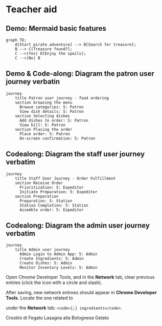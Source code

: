 # Teacher aid

## Demo: Mermaid basic features

```mermaid
graph TD;
    A[Start pirate adventure] --> B[Search for treasure];
    B --> C[Treasure found?];
    C -->|Yes| D[Enjoy the spoils];
    C -->|No| B
```

## Demo & Code-along: Diagram the patron user journey verbatin

```mermaid
journey
    title Patron user journey - food ordering
    section browsing the menu
      Browse categories: 5: Patron
      View dish details: 5: Patron
    section Selecting dishes
      Add dishes to order: 5: Patron
      View bill: 5: Patron
    section Placing the order
      Place order: 5: Patron
      On-screen confirmation: 5: Patron
```

## Codealong: Diagram the staff user journey verbatim

```mermaid
journey
    title Staff User Journey - Order Fulfillment
    section Receive Order
      Prioritization: 5: Expeditor
      Initiate Preparation: 5: Expeditor
    section Preparation
      Preparation: 5: Station
      Station Completion: 5: Station
      Assemble order: 5: Expeditor
```

## Codealong: Diagram the admin user journey verbatim

```mermaid
journey
    title Admin user journey
      Admin Login to Admin App: 5: Admin
      Create Ingredients: 5: Admin
      Create Dishes: 5: Admin
      Monitor Inventory Levels: 5: Admin

```

Open Chrome Developer Tools, and in the **Network** tab, clear previous entries (click the icon with a circle and slash).

After saving, new network entroes should appear in **Chrome Developer Tools**. Locate the one related to

under the **Network** tab: `<code>{;} ingredients</code>`.

Crostini di Fegato
Lasagna alla Bolognese
Gelato
